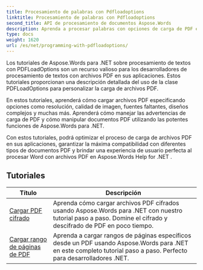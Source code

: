 ```yaml
---
title: Procesamiento de palabras con Pdfloadoptions
linktitle: Procesamiento de palabras con Pdfloadoptions
second_title: API de procesamiento de documentos Aspose.Words
description: Aprenda a procesar palabras con opciones de carga de PDF en Aspose.Words para .NET. Aprenda a cargar y manipular documentos de Word en formato PDF con tutoriales paso a paso y código de muestra.
type: docs
weight: 1620
url: /es/net/programming-with-pdfloadoptions/
---
```

Los tutoriales de Aspose.Words para .NET sobre procesamiento de textos con PDFLoadOptions son un recurso valioso para los desarrolladores de procesamiento de textos con archivos PDF en sus aplicaciones. Estos tutoriales proporcionan una descripción detallada del uso de la clase PDFLoadOptions para personalizar la carga de archivos PDF.

En estos tutoriales, aprenderá cómo cargar archivos PDF especificando opciones como resolución, calidad de imagen, fuentes faltantes, diseños complejos y muchas más. Aprenderá cómo manejar las advertencias de carga de PDF y cómo manipular documentos PDF utilizando las potentes funciones de Aspose.Words para .NET.

Con estos tutoriales, podrá optimizar el proceso de carga de archivos PDF en sus aplicaciones, garantizar la máxima compatibilidad con diferentes tipos de documentos PDF y brindar una experiencia de usuario perfecta al procesar Word con archivos PDF en Aspose.Words Help for .NET .

 ## Tutoriales
| Título | Descripción |
| --- | --- |
| [Cargar PDF cifrado](./load-encrypted-pdf/) | Aprenda cómo cargar archivos PDF cifrados usando Aspose.Words para .NET con nuestro tutorial paso a paso. Domine el cifrado y descifrado de PDF en poco tiempo. |
| [Cargar rango de páginas de PDF](./load-page-range-of-pdf/) | Aprenda a cargar rangos de páginas específicos desde un PDF usando Aspose.Words para .NET en este completo tutorial paso a paso. Perfecto para desarrolladores .NET. |